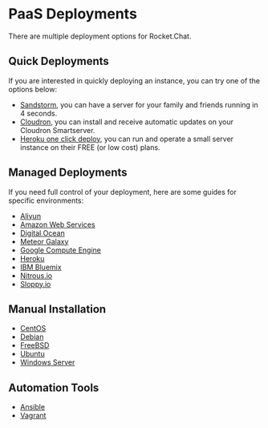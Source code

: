 # PaaS Deployments

There are multiple deployment options for Rocket.Chat.

## Quick Deployments

If you are interested in quickly deploying an instance, you can try one of the options below:

* [Sandstorm](https://apps.sandstorm.io/app/vfnwptfn02ty21w715snyyczw0nqxkv3jvawcah10c6z7hj1hnu0), you can have a server for your family and friends running in 4 seconds.
* [Cloudron](https://cloudron.io/appstore.html#chat.rocket.cloudronapp), you can install and receive automatic updates on your Cloudron Smartserver.
* [Heroku one click deploy](https://heroku.com/deploy?template=https://github.com/RocketChat/Rocket.Chat/tree/master), you can run and operate a small server instance on their FREE (or low cost) plans.

## Managed Deployments

If you need full control of your deployment, here are some guides for specific environments:

- [Aliyun](Aliyun/)
- [Amazon Web Services](AWS/)
- [Digital Ocean](Digital%20Ocean/)
- [Meteor Galaxy](Galaxy/)
- [Google Compute Engine](Google%20Compute%20Engine/)
- [Heroku](Heroku/)
- [IBM Bluemix](IBM%20Bluemix/)
- [Nitrous.io](Nitrous.io/)
- [Sloppy.io](Sloppy.io/)

## Manual Installation

- [CentOS](/3.%20Installation/4.%20Manual%20Installation/CentOS/)
- [Debian](/3.%20Installation/4.%20Manual%20Installation/Debian/)
- [FreeBSD](/3.%20Installation/4.%20Manual%20Installation/FreeBSD/)
- [Ubuntu](/3.%20Installation/4.%20Manual%20Installation/Ubuntu/)
- [Windows Server](/3.%20Installation/4.%20Manual%20Installation/Windows%20Server/)

## Automation Tools

- [Ansible](/3.%20Installation/5.%20Automation%20Tools/Ansible/)
- [Vagrant](/3.%20Installation/5.%20Automation%20Tools/Vagrant/)

